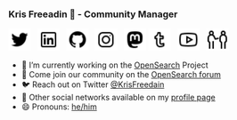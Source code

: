 ### Kris Freeadin 👋 - Community Manager

<a href="https://twitter.com/KrisFreedain"><img height="40" src="/images/icons8-twitter-32.png"></a>&nbsp;&nbsp;
<a href="https://www.linkedin.com/in/krisfreedain"><img height="40" src="/images/icons8-linkedin-32.png"></a>&nbsp;&nbsp;
<a href="https://github.com/Whatapalaver"><img height="40" src="/images/icons8-github-32.png"></a>&nbsp;&nbsp;
<a href="https://instagram/krisf"><img height="40" src="/images/icons8-instagram-32.png"></a>&nbsp;&nbsp;
<a href="https://mastodon.social/@krisfreedain"><img height="40" src="/images/icons8-mastodon-32.png"></a>
<a href="http://krisfreedain.tumblr.com/"><img height="40" src="/images/icons8-tumblr-32.png"></a>&nbsp;&nbsp;
<a href="https://www.youtube.com/c/KrisFreedain"><img height="40" src="/images/icons8-youtube-32.png"></a>&nbsp;&nbsp;
<a href="http://my.pronoun.is/he"><img height="40" src="/images/icons8-he-32.png"></a>&nbsp;&nbsp;

- 🔭 I’m currently working on the [OpenSearch](https://opensearch.org/) Project
- 👯 Come join our community on the [OpenSearch forum](https://forum.opensearch.org/)
- :bird: Reach out on Twitter [@KrisFreedain](https://twitter.com/KrisFreedain)
- :link: Other social networks available on my [profile page](https://krisfreedain.github.io/)
- 😄 Pronouns: [he/him](http://my.pronoun.is/he)

<!--
**krisfreedain/krisfreedain** is a ✨ _special_ ✨ repository because its `README.md` (this file) appears on your GitHub profile.

Here are some ideas to get you started:


- 🌱 I’m currently learning ...
- 🤔 I’m looking for help with ...
- 💬 Ask me about ...
- 📫 How to reach me: ...

- ⚡ Fun fact: ...
-->
